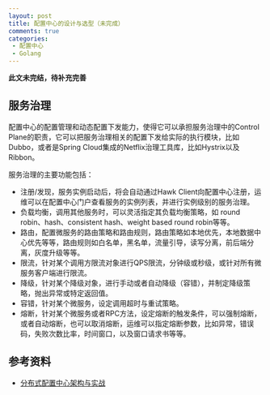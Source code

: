 ```yaml
---
layout: post
title: 配置中心的设计与选型（未完成）
comments: true
categories:
 - 配置中心
 - Golang
---
```


<B>此文未完结，待补充完善</B>

## 服务治理

配置中心的配置管理和动态配置下发能力，使得它可以承担服务治理中的Control Plane的职责，它可以把服务治理相关的配置下发给实际的执行模块，比如Dubbo，或者是Spring Cloud集成的Netflix治理工具库，比如Hystrix以及Ribbon。

服务治理的主要功能包括：
* 注册/发现，服务实例启动后，将会自动通过Hawk Client向配置中心注册，运维可以在配置中心门户查看服务的实例列表，并进行实例级别的服务治理。
* 负载均衡，调用其他服务时，可以灵活指定其负载均衡策略，如 round robin、hash、consistent hash、weight based round robin等等。
* 路由，配置微服务的路由策略和路由规则，路由策略如本地优先，本地数据中心优先等等，路由规则如白名单，黑名单，流量引导，读写分离，前后端分离，灰度升级等等。
* 限流，针对某个调用方限流对象进行QPS限流，分钟级或秒级，或针对所有微服务客户端进行限流。
* 降级，针对某个降级对象，进行手动或者自动降级（容错），并制定降级策略，抛出异常或特定返回值。
* 容错，针对某个微服务，设定调用超时与重试策略。
* 熔断，针对某个微服务或者RPC方法，设定熔断的触发条件，可以强制熔断，或者自动熔断，也可以取消熔断，运维可以指定熔断参数，比如异常，错误码，失败次数比率，时间窗口，以及窗口请求书等等。

## 参考资料
* [分布式配置中心架构与实战](http://dockone.io/article/2992)
